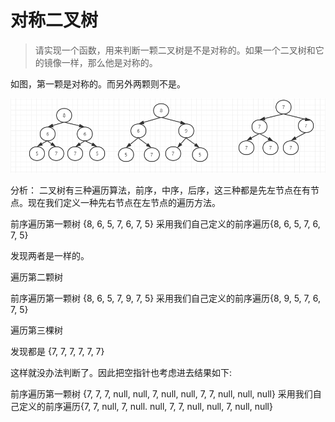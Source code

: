 # 对称二叉树

> 请实现一个函数，用来判断一颗二叉树是不是对称的。如果一个二叉树和它的镜像一样，那么他是对称的。

如图，第一颗是对称的。而另外两颗则不是。

![图](../img/4.png)

分析： 二叉树有三种遍历算法，前序，中序，后序，这三种都是先左节点在有节点。现在我们定义一种先右节点在左节点的遍历方法。

前序遍历第一颗树         {8, 6, 5, 7, 6, 7, 5}
采用我们自己定义的前序遍历{8, 6, 5, 7, 6, 7, 5}

发现两者是一样的。

遍历第二颗树

前序遍历第一颗树         {8, 6, 5, 7, 9, 7, 5}
采用我们自己定义的前序遍历{8, 9, 5, 7, 6, 7, 5}

遍历第三棵树

发现都是 {7, 7, 7, 7, 7, 7}

这样就没办法判断了。因此把空指针也考虑进去结果如下:

前序遍历第一颗树         {7, 7, 7, null, null, 7, null, null, 7, 7, null, null, null}
采用我们自己定义的前序遍历{7, 7, null, 7, null. null, 7, 7, null, null, 7, null, null}